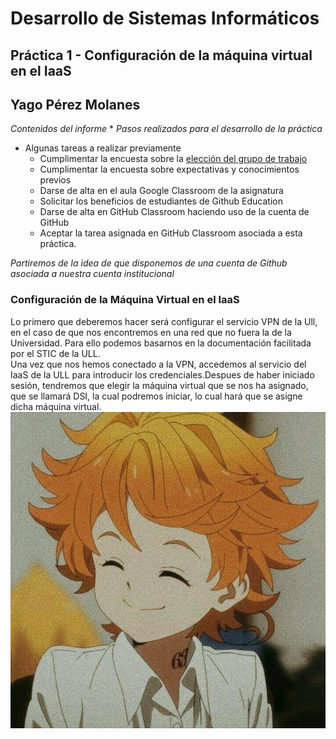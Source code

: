 # Desarrollo de Sistemas Informáticos
## Práctica 1 - Configuración de la máquina virtual en el IaaS
## Yago Pérez Molanes
*Contenidos del informe*
*
*Pasos realizados para el desarrollo de la práctica*
* Algunas tareas a realizar previamente
	* Cumplimentar la encuesta sobre la [elección del grupo de trabajo](https://campusingenieriaytecnologia.ull.es/mod/choicegroup/view.php?id=281122)
	* Cumplimentar la encuesta sobre expectativas y conocimientos previos
	* Darse de alta en el aula Google Classroom de la asignatura
	* Solicitar los beneficios de estudiantes de Github Education
	* Darse de alta en GitHub Classroom haciendo uso de la cuenta de GitHub
	* Aceptar la tarea asignada en GitHub Classroom asociada a esta práctica.

*Partiremos de la idea de que disponemos de una cuenta de Github asociada a nuestra cuenta institucional* 
### Configuración de la Máquina Virtual en el IaaS
Lo primero que deberemos hacer será configurar el servicio VPN de la Ull, en el caso de que nos encontremos en una red que no fuera la de la Universidad.
Para ello podemos basarnos en la documentación facilitada por el STIC de la ULL.             
Una vez que nos hemos conectado a la VPN, accedemos al servicio del IaaS de la ULL para introducir los credenciales.Despues de haber iniciado sesión, tendremos
que elegir la máquina virtual que se nos ha asignado, que se llamará DSI, la cual podremos iniciar, lo cual hará que se asigne dicha máquina virtual.
![Captura IaaS](/images/captura_iaas.png)

